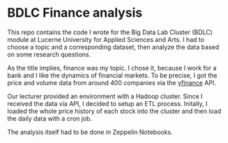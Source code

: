 # BDLC Finance analysis
This repo contains the code I wrote for the Big Data Lab Cluster (BDLC) module at Lucerne University for Applied Sciences and Arts. I had to choose a 
topic and a corresponding dataset, then analyze the data based on some research questions. 

As the title implies, finance was my topic. I chose it, because I work for a bank and I like the dynamics of financial markets. To be precise, I got the price 
and volume data from around 400 companies via the [yfinance](https://github.com/ranaroussi/yfinance) API. 

Our lecturer provided an environment with a Hadoop cluster. Since I received the data via API, I decided to setup an ETL process. Initally, I loaded the whole 
price history of each stock into the cluster and then load the daily data with a cron job.

The analysis itself had to be done in Zeppelin Notebooks.

